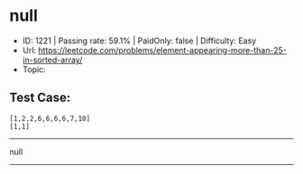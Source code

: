 # null                                                           

* ID: 1221    | Passing rate: 59.1% | PaidOnly: false  | Difficulty: Easy 
* Url: https://leetcode.com/problems/element-appearing-more-than-25-in-sorted-array/ 
* Topic:  

## Test Case:

```
[1,2,2,6,6,6,6,7,10]
[1,1]
```

---

null

---